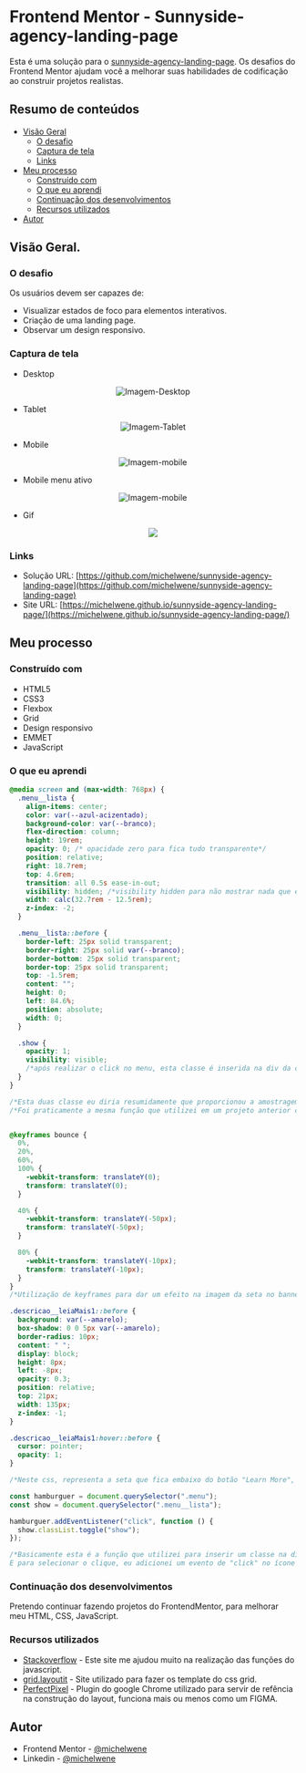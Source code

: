 # Frontend Mentor - Sunnyside-agency-landing-page

Esta é uma solução para o [sunnyside-agency-landing-page](https://www.frontendmentor.io/challenges/sunnyside-agency-landing-page-7yVs3B6ef/). Os desafios do Frontend Mentor ajudam você a melhorar suas habilidades de codificação ao construir projetos realistas.

## Resumo de conteúdos

- [Visão Geral](#Visão-Geral)
  - [O desafio](#O-desafio)
  - [Captura de tela](#Captura-de-tela)
  - [Links](#Links)
- [Meu processo](#Meu-processo)
  - [Construído com](#Constrído-com)
  - [O que eu aprendi](#O-que-eu-aprendi)
  - [Continuação dos desenvolvimentos](#Continuação-dos-desenvolvimentos)
  - [Recursos utilizados](#Recursos-utilizados)
- [Autor](#Autor)

## Visão Geral.

### O desafio

Os usuários devem ser capazes de:

- Visualizar estados de foco para elementos interativos.
- Criação de uma landing page.
- Observar um design responsivo.

### Captura de tela

- Desktop
<p  align="center" >
  <img src="assets/images/desktop.png"alt="Imagem-Desktop"/>
</p>

- Tablet
<p  align="center" >
<img src="assets/images/Tablet.png"alt="Imagem-Tablet"/>
</p>

- Mobile
<p  align="center" >
<img src="assets/images/Mobile.png"alt="Imagem-mobile"/>
</p>

- Mobile menu ativo
<p  align="center" >
<img src="assets/images/menu-active.png"alt="Imagem-mobile"/>
</p>

- Gif
<p  align="center" >
<img src="assets/images/14012022.gif">
</p>

### Links

- Solução URL: [https://github.com/michelwene/sunnyside-agency-landing-page](https://github.com/michelwene/sunnyside-agency-landing-page)
- Site URL: [https://michelwene.github.io/sunnyside-agency-landing-page/](https://michelwene.github.io/sunnyside-agency-landing-page/)

## Meu processo

### Construído com

- HTML5
- CSS3
- Flexbox
- Grid
- Design responsivo
- EMMET
- JavaScript

### O que eu aprendi

```css
@media screen and (max-width: 768px) {
  .menu__lista {
    align-items: center;
    color: var(--azul-acizentado);
    background-color: var(--branco);
    flex-direction: column;
    height: 19rem;
    opacity: 0; /* opacidade zero para fica tudo transparente*/
    position: relative;
    right: 18.7rem;
    top: 4.6rem;
    transition: all 0.5s ease-in-out;
    visibility: hidden; /*visibility hidden para não mostrar nada que estiver nesta classe*/
    width: calc(32.7rem - 12.5rem);
    z-index: -2;
  }

  .menu__lista::before {
    border-left: 25px solid transparent;
    border-right: 25px solid var(--branco);
    border-bottom: 25px solid transparent;
    border-top: 25px solid transparent;
    top: -1.5rem;
    content: "";
    height: 0;
    left: 84.6%;
    position: absolute;
    width: 0;
  }

  .show {
    opacity: 1;
    visibility: visible;
    /*após realizar o click no menu, esta classe é inserida na div da classe "menu__lista", onde pode se observar que ela coloca "visibility: visible e opacity: 1", esta funcionalidade só foi possível atravez da função no JS*/
  }
}

/*Esta duas classe eu diria resumidamente que proporcionou a amostragem do campo do menu ao clicar no menu "hamburguer".*/
/*Foi praticamente a mesma função que utilizei em um projeto anterior chamado Article-preview-component*/


@keyframes bounce {
  0%,
  20%,
  60%,
  100% {
    -webkit-transform: translateY(0);
    transform: translateY(0);
  }

  40% {
    -webkit-transform: translateY(-50px);
    transform: translateY(-50px);
  }

  80% {
    -webkit-transform: translateY(-10px);
    transform: translateY(-10px);
  }
}
/*Utilização de keyframes para dar um efeito na imagem da seta no banner do cabeçalho, nele podemos observer a seta "pingando", quando passamos o mouse por cima.*/

.descricao__leiaMais1::before {
  background: var(--amarelo);
  box-shadow: 0 0 5px var(--amarelo);
  border-radius: 10px;
  content: " ";
  display: block;
  height: 8px;
  left: -8px;
  opacity: 0.3;
  position: relative;
  top: 21px;
  width: 135px;
  z-index: -1;
}

.descricao__leiaMais1:hover::before {
  cursor: pointer;
  opacity: 1;
}

/*Neste css, representa a seta que fica embaixo do botão "Learn More", podemora observer que ele está anterior ao texto (este é a linha amarela), o outro que corresponde ao vermelho eu apenas troquei o background para vermelho e também sua box-shadow.
```

```javaScript
const hamburguer = document.querySelector(".menu");
const show = document.querySelector(".menu__lista");

hamburguer.addEventListener("click", function () {
  show.classList.toggle("show");
});

/*Basicamente esta é a função que utilizei para inserir um classe na div "menu__lista" onde inicialmente esta div esta com visibily: hidden e quando eu clico na seta ele coloca esta classe "show", onde no CSS ela esta com "visibily: visible" e "opacity: 1", ou seja, ela mostra para mim o menu.
E para selecionar o clique, eu adicionei um evento de "click" no ícone da seta no HTML e quando clicado ela chama a função acima.
```

### Continuação dos desenvolvimentos

Pretendo continuar fazendo projetos do FrontendMentor, para melhorar meu HTML, CSS, JavaScript.

### Recursos utilizados

- [Stackoverflow](https://stackoverflow.com/) - Este site me ajudou muito na realização das funções do javascript.
- [grid.layoutit](https://grid.layoutit.com/) - Site utilizado para fazer os template do css grid.
- [PerfectPixel](https://www.welldonecode.com/perfectpixel/) - Plugin do google Chrome utilizado para servir de refência na construção do layout, funciona mais ou menos como um FIGMA.

## Autor

- Frontend Mentor - [@michelwene](https://www.frontendmentor.io/profile/michelwene)
- Linkedin - [@michelwene](https://www.linkedin.com/in/michelwene/)
